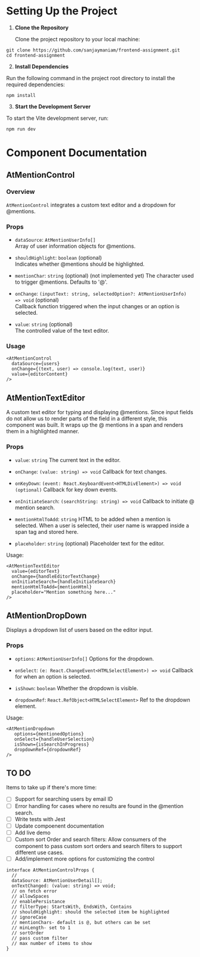 # Setting Up the Project

1. **Clone the Repository**

   Clone the project repository to your local machine:

```
git clone https://github.com/sanjaymaniam/frontend-assignment.git
cd frontend-assignment
````
   
   2. **Install Dependencies**

Run the following command in the project root directory to install the required dependencies:

```
npm install
```


3. **Start the Development Server**

To start the Vite development server, run:
```
npm run dev
```

# Component Documentation

## AtMentionControl

### Overview

`AtMentionControl` integrates a custom text editor and a dropdown for @mentions.

### Props

- `dataSource`: `AtMentionUserInfo[]`  
Array of user information objects for @mentions.

- `shouldHighlight`: `boolean` (optional)  
  Indicates whether @mentions should be highlighted.

- `mentionChar`: `string` (optional)  (not implemented yet)
  The character used to trigger @mentions. Defaults to '@'.

- `onChange`: `(inputText: string, selectedOption?: AtMentionUserInfo) => void` (optional)  
  Callback function triggered when the input changes or an option is selected.

- `value`: `string` (optional)  
  The controlled value of the text editor.

### Usage

```tsx
<AtMentionControl
  dataSource={users}
  onChange={(text, user) => console.log(text, user)}
  value={editorContent}
/>
```

## AtMentionTextEditor

A custom text editor for typing and displaying @mentions. Since input fields do not allow us to render parts of the field in a different style, this component was built. It wraps up the @ mentions in a span and renders them in a highlighted manner.

### Props

- `value`: `string`
The current text in the editor.

- `onChange`: `(value: string) => void`
Callback for text changes.

- `onKeyDown`: `(event: React.KeyboardEvent<HTMLDivElement>) => void (optional)`
Callback for key down events.

- `onInitiateSearch`: `(searchString: string) => void`
Callback to initiate @ mention search.

- `mentionHtmlToAdd`: `string`
HTML to be added when a mention is selected. When a user is selected, their user name is wrapped inside a span tag and stored here.

- `placeholder`: `string` (optional)
Placeholder text for the editor.

Usage:
```tsx
<AtMentionTextEditor
  value={editorText}
  onChange={handleEditorTextChange}
  onInitiateSearch={handleInitiateSearch}
  mentionHtmlToAdd={mentionHtml}
  placeholder="Mention something here..."
/>
```

## AtMentionDropDown

Displays a dropdown list of users based on the editor input.

### Props

- `options`: `AtMentionUserInfo[]`
 Options for the dropdown.
 
- `onSelect`: `(e: React.ChangeEvent<HTMLSelectElement>) => void`
Callback for when an option is selected.

- `isShown`: `boolean`
Whether the dropdown is visible.

- `dropdownRef`: `React.RefObject<HTMLSelectElement>`
Ref to the dropdown element.

Usage:
```
<AtMentionDropdown
   options={mentionedOptions}
   onSelect={handleUserSelection}
   isShown={isSearchInProgress}
   dropdownRef={dropdownRef}
/>
```


## TO DO
Items to take up if there's more time:
- [ ] Support for searching users by email ID 
- [ ] Error handling for cases where no results are found in the @mention search.
- [ ] Write tests with Jest
- [ ] Update compoenent documentation
- [ ] Add live demo
- [ ] Custom sort Order and search filters: Allow consumers of the component to pass custom sort orders and search filters to support different use cases.
- [ ] Add/implement more options for customizing the control
```
interface AtMentionControlProps {
  // 
  dataSource: AtMentionUserDetail[];
  onTextChanged: (value: string) => void;
  // on fetch error
  // allowSpaces
  // enablePersistance
  // filterType: StartsWith, EndsWith, Contains
  // shouldHighlight: should the selected item be highlighted
  // ignoreCase
  // mentionChars- default is @, but others can be set
  // minLength- set to 1
  // sortOrder
  // pass custom filter
  // max number of items to show
}
```

